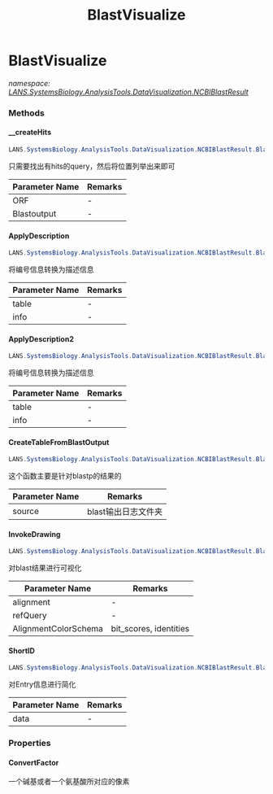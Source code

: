 ﻿---
title: BlastVisualize
---

# BlastVisualize
_namespace: [LANS.SystemsBiology.AnalysisTools.DataVisualization.NCBIBlastResult](N-LANS.SystemsBiology.AnalysisTools.DataVisualization.NCBIBlastResult.html)_





### Methods

#### __createHits
```csharp
LANS.SystemsBiology.AnalysisTools.DataVisualization.NCBIBlastResult.BlastVisualize.__createHits(System.Collections.Generic.Dictionary{System.String,LANS.SystemsBiology.Assembly.NCBI.GenBank.CsvExports.GeneDumpInfo},LANS.SystemsBiology.NCBI.Extensions.LocalBLAST.BLASTOutput.BlastPlus.v228)
```
只需要找出有hits的query，然后将位置列举出来即可

|Parameter Name|Remarks|
|--------------|-------|
|ORF|-|
|Blastoutput|-|


#### ApplyDescription
```csharp
LANS.SystemsBiology.AnalysisTools.DataVisualization.NCBIBlastResult.BlastVisualize.ApplyDescription(LANS.SystemsBiology.NCBI.Extensions.NCBIBlastResult.AlignmentTable,System.Collections.Generic.IEnumerable{LANS.SystemsBiology.Assembly.NCBI.GenBank.CsvExports.gbEntryBrief},System.Int32)
```
将编号信息转换为描述信息

|Parameter Name|Remarks|
|--------------|-------|
|table|-|
|info|-|


#### ApplyDescription2
```csharp
LANS.SystemsBiology.AnalysisTools.DataVisualization.NCBIBlastResult.BlastVisualize.ApplyDescription2(LANS.SystemsBiology.NCBI.Extensions.NCBIBlastResult.AlignmentTable,System.Collections.Generic.IEnumerable{LANS.SystemsBiology.Assembly.NCBI.GenBank.CsvExports.gbEntryBrief},System.Int32)
```
将编号信息转换为描述信息

|Parameter Name|Remarks|
|--------------|-------|
|table|-|
|info|-|


#### CreateTableFromBlastOutput
```csharp
LANS.SystemsBiology.AnalysisTools.DataVisualization.NCBIBlastResult.BlastVisualize.CreateTableFromBlastOutput(System.String,System.String,System.Collections.Generic.IEnumerable{LANS.SystemsBiology.Assembly.NCBI.GenBank.CsvExports.GeneDumpInfo})
```
这个函数主要是针对blastp的结果的

|Parameter Name|Remarks|
|--------------|-------|
|source|blast输出日志文件夹|


#### InvokeDrawing
```csharp
LANS.SystemsBiology.AnalysisTools.DataVisualization.NCBIBlastResult.BlastVisualize.InvokeDrawing(LANS.SystemsBiology.NCBI.Extensions.NCBIBlastResult.AlignmentTable,LANS.SystemsBiology.Assembly.NCBI.GenBank.TabularFormat.PTT,System.String[],System.Int32,System.Boolean,System.String,LANS.SystemsBiology.SequenceModel.FASTA.FastaToken,System.Boolean,System.Boolean,System.Boolean,System.Boolean,System.Boolean,System.String,System.Boolean,System.Double,LANS.SystemsBiology.AnalysisTools.DataVisualization.ComparativeGenomics.ModelAPI.ICOGsBrush)
```
对blast结果进行可视化

|Parameter Name|Remarks|
|--------------|-------|
|alignment|-|
|refQuery|-|
|AlignmentColorSchema|bit_scores, identities|


#### ShortID
```csharp
LANS.SystemsBiology.AnalysisTools.DataVisualization.NCBIBlastResult.BlastVisualize.ShortID(LANS.SystemsBiology.SequenceModel.FASTA.FastaFile,System.String)
```
对Entry信息进行简化

|Parameter Name|Remarks|
|--------------|-------|
|data|-|



### Properties

#### ConvertFactor
一个碱基或者一个氨基酸所对应的像素
